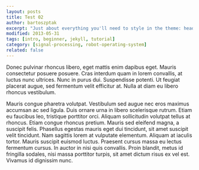 ```yaml
---
layout: posts
title: Test 02
author: bartoszptak
excerpt: "Just about everything you'll need to style in the theme: headings, paragraphs, blockquotes, tables, code blocks, and more."
modified: 2013-05-31
tags: [intro, beginner, jekyll, tutorial]
category: [signal-processing, robot-operating-system]
related: false
---
```



Donec pulvinar rhoncus libero, eget mattis enim dapibus eget. Mauris consectetur posuere posuere. Cras interdum quam in lorem convallis, at luctus nunc ultrices. Nunc in purus dui. Suspendisse potenti. Ut feugiat placerat augue, sed fermentum velit efficitur at. Nulla at diam eu libero rhoncus vestibulum.

Mauris congue pharetra volutpat. Vestibulum sed augue nec eros maximus accumsan ac sed ligula. Duis ornare urna in libero scelerisque rutrum. Etiam eu faucibus leo, tristique porttitor orci. Aliquam sollicitudin volutpat tellus at rhoncus. Etiam congue rhoncus pretium. Mauris sed eleifend magna, a suscipit felis. Phasellus egestas mauris eget dui tincidunt, sit amet suscipit velit tincidunt. Nam sagittis lorem at vulputate elementum. Aliquam at iaculis tortor. Mauris suscipit euismod luctus. Praesent cursus massa eu lectus fermentum cursus. In auctor in nisi quis convallis. Proin blandit, metus id fringilla sodales, nisi massa porttitor turpis, sit amet dictum risus ex vel est. Vivamus id dignissim nunc.